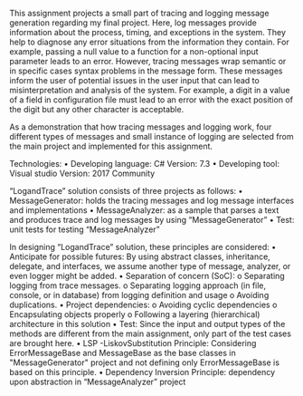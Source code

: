 
This assignment projects a small part of tracing and logging message generation regarding my final project.
Here, log messages provide information about the process, timing, and exceptions in the system. 
They help to diagnose any error situations from the information they contain. 
For example, passing a null value to a function for a non-optional input parameter leads to an error.
However, tracing messages wrap semantic or in specific cases syntax problems in the message form. 
These messages inform the user of  potential issues in the user input that can lead to misinterpretation and analysis of the system. 
For example, a digit in a value of a field in configuration file must lead to an error with the exact position of the digit 
but any other character is acceptable.

As a demonstration that how tracing messages and logging work, four different types of messages and small instance of logging 
are selected from the main project and implemented for this assignment.


Technologies:
•	Developing language: C#                    Version: 7.3
•	Developing tool: Visual studio             Version: 2017 Community


“LogandTrace” solution consists of three projects as follows:
  •	MessageGenerator: holds the tracing messages and log message interfaces and implementations
  •	MessageAnalyzer: as a sample that parses a text and produces trace and log messages by using “MessageGenerator”
  •	Test: unit tests for testing “MessageAnalyzer”



In  designing “LogandTrace” solution, these principles are considered:
  •	Anticipate for possible futures: By using abstract classes, inheritance, delegate, and interfaces, 
     we assume another type of message, analyzer, or even logger might be added.
  •	Separation of concern (SoC): 
      o	Separating logging from trace messages. 
      o	Separating logging approach (in file, console, or in database) from logging definition and usage
      o	Avoiding duplications.
  •	Project dependencies: 
      o	Avoiding cyclic dependencies
      o	Encapsulating objects properly
      o	Following a layering (hierarchical) architecture in this solution 
  •	Test: Since the input and output types of the methods are different from the main assignment, 
      only part of the test cases are brought here. 
  •	LSP -LiskovSubstitution Principle: Considering ErrorMessageBase and MessageBase as the base classes in "MessageGenerator" project
      and not defining only ErrorMessageBase is based on this principle. 
  •	Dependency Inversion Principle: dependency upon abstraction in “MessageAnalyzer” project

